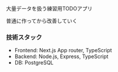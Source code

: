 大量データを扱う練習用TODOアプリ

普通に作ってから改善していく

### 技術スタック
- Frontend: Next.js App router, TypeScript
- Backend: Node.js, Express, TypeScript
- DB: PostgreSQL